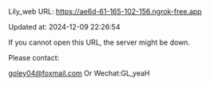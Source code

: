 Lily_web URL: https://ae6d-61-165-102-156.ngrok-free.app

Updated at: 2024-12-09 22:26:54

If you cannot open this URL, the server might be down.

Please contact: 

goley04@foxmail.com Or Wechat:GL_yeaH